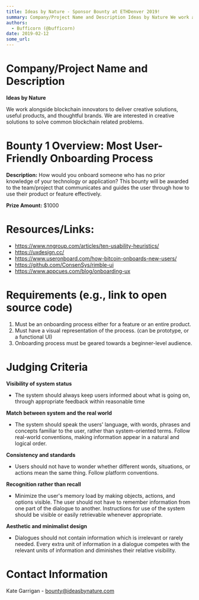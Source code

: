 ```yaml
---
title: Ideas by Nature - Sponsor Bounty at ETHDenver 2019!
summary: Company/Project Name and Description Ideas by Nature We work alongside blockchain innovators to deliver creative solutions, useful products, and thoughtful brands. We are interested in creative solutions to solve common blockchain related problems. Bounty 1 Overview- Most User-Friendly Onboarding Process Description- How would you onboard someone who has no prior knowledge of your technology or application? This bounty will be awarded to the team/project that communicates and guides the user thr
authors:
  - Bufficorn (@bufficorn)
date: 2019-02-12
some_url: 
---
```


# Company/Project Name and Description

**Ideas by Nature**

We work alongside blockchain innovators to deliver creative solutions, useful products, and thoughtful brands. We are interested in creative solutions to solve common blockchain related problems.

# Bounty 1 Overview: Most User-Friendly Onboarding Process 

**Description:** How would you onboard someone who has no prior knowledge of your technology or application? This bounty will be awarded to the team/project that communicates and guides the user through how to use their product or feature effectively.

**Prize Amount:** $1000

# Resources/Links:
- https://www.nngroup.com/articles/ten-usability-heuristics/
- https://uxdesign.cc/
- https://www.useronboard.com/how-bitcoin-onboards-new-users/
- https://github.com/ConsenSys/rimble-ui
- https://www.appcues.com/blog/onboarding-ux

# Requirements (e.g., link to open source code)

1. Must be an onboarding process either for a feature or an entire product. 
2. Must have a visual representation of the process. (can be prototype, or a functional UI)
3. Onboarding process must be geared towards a beginner-level audience. 

# Judging Criteria

**Visibility of system status**
- The system should always keep users informed about what is going on, through appropriate feedback within reasonable time

**Match between system and the real world**
- The system should speak the users' language, with words, phrases and concepts familiar to the user, rather than system-oriented terms. Follow real-world conventions, making information appear in a natural and logical order.

**Consistency and standards**
- Users should not have to wonder whether different words, situations, or actions mean the same thing. Follow platform conventions.

**Recognition rather than recall**
- Minimize the user's memory load by making objects, actions, and options visible. The user should not have to remember information from one part of the dialogue to another. Instructions for use of the system should be visible or easily retrievable whenever appropriate.

**Aesthetic and minimalist design**
- Dialogues should not contain information which is irrelevant or rarely needed. Every extra unit of information in a dialogue competes with the relevant units of information and diminishes their relative visibility.

# Contact Information

Kate Garrigan - bounty@ideasbynature.com
